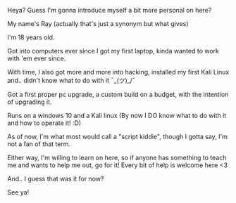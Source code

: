 Heya? Guess I'm gonna introduce myself a bit more personal on here?

My name's Ray (actually that's just a synonym but what gives)

I'm 18 years old.

Got into computers ever since I got my first laptop, kinda wanted to work with 'em ever since.

With time, I also got more and more into hacking, installed my first Kali Linux and.. didn't know what to do with it 
¯\_(ツ)_/¯

Got a first proper pc upgrade, a custom build on a budget, with the intention of upgrading it.

Runs on a windows 10 and a Kali linux (By now I DO know what to do with it and how to operate it! :D)

As of now, I'm what most would call a "script kiddie", though I gotta say, I'm not a fan of that term.

Either way, I'm willing to learn on here, so if anyone has something to teach me and wants to help me out, go for it! Every bit of help is welcome here <3

And.. I guess that was it for now?

See ya!
